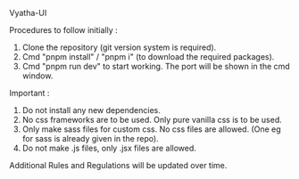 Vyatha-UI

Procedures to follow initially :
1. Clone the repository (git version system is required).
2. Cmd "pnpm install" / "pnpm i" (to download the required packages).
3. Cmd "pnpm run dev" to start working. The port will be shown in the cmd window.

Important :
1. Do not install any new dependencies.
2. No css frameworks are to be used. Only pure vanilla css is to be used. 
3. Only make sass files for custom css. No css files are allowed. (One eg for sass is already given in the repo).
4. Do not make .js files, only .jsx files are allowed.

Additional Rules and Regulations will be updated over time.